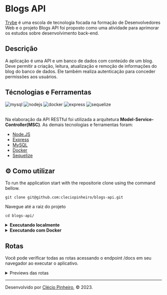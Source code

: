 # Blogs API

[Trybe](https://www.betrybe.com/) é uma escola de tecnologia focada na formação de Desenvolvedores Web e o projeto Blogs API foi proposto como uma atividade para aprimorar os estudos sobre desenvolvimento back-end.
## Descrição

A aplicação é uma API e um banco de dados com conteúdo de um blog. Deve permitir a criação, leitura, atualização e remoção de informações do blog do banco de dados. Ele também realiza autenticação para conceder permissões aos usuários.

## Técnologias e Ferramentas
<div>
    <img src="https://img.shields.io/badge/MySQL-005C84?style=for-the-badge&logo=mysql&logoColor=white" alt="mysql"/>
    <img src="https://img.shields.io/badge/Node.js-339933?style=for-the-badge&logo=nodedotjs&logoColor=white" alt="nodejs"/>
    <img src="https://img.shields.io/badge/Docker-2CA5E0?style=for-the-badge&logo=docker&logoColor=white" alt="docker"/>
    <img src="https://img.shields.io/badge/Express.js-000000?style=for-the-badge&logo=express&logoColor=white" alt="express"/>
    <img src="https://img.shields.io/badge/Sequelize-52B0E7?style=for-the-badge&logo=Sequelize&logoColor=white" alt="sequelize"/>
</div>

<br>

Na elaboração da API RESTful foi utilizada a arquitetura **Model-Service-Controller(MSC)**. As demais tecnologias e ferramentas foram:

- [Node.JS](https://nodejs.org/en/)
- [Express](https://expressjs.com/pt-br/)
- [MySQL](https://www.mysql.com/)
- [Docker](https://www.docker.com/)
- [Sequelize](https://sequelize.org/)

## ⚙️ Como utilizar

To run the application start with the repositorie clone using the command bellow.

    git clone git@github.com:cleciopinheiro/blogs-api.git
    
Navegue até a raiz do projeto

    cd blogs-api/
    
<details>
   <summary><strong>Executando localmente</strong></summary> 
  </br>
  <strong>Obs:</strong> Para executar a aplicação desta forma você deve ter o [Node](https://nodejs.org/en/) instalado em sua máquina.
  </br>
  </br>
  

Na raiz do projeto execute o comando abaixo para instalar as dependências.
  
    npm install
  
Faça login no banco de dados usando suas credenciais.
 
    mysql -u <your-username> -p
  
Execute os comandos para criar o banco de dados **BlogsApi**
  
    npm prestart
    
Inicie a aplicação com <strong>nodemon</strong> usando o comando abaixo.
  
    npm debug
  
</details>

<details>
   <summary><strong>Executando com Docker</strong></summary> 
  </br>
  
  <strong>Obs:</strong> Para rodar a aplicação desta forma você deve ter o [Docker](https://www.docker.com/) instalado em sua máquina.
  
  </br>
  
  Na raiz do projeto, faça upload dos contêineres <strong>blogs_api</strong> e <strong>blogs_api_db</strong> usando docker-compose.

    docker-compose up -d
    
  Abra o terminal de contêiner <strong>blogs_api</strong>.

    docker exec -it blogs_api bash

  Uma vez no terminal de contêiner, execute o comando abaixo para instalar as dependências.
    
    npm install
    
  Para conectar-se ao banco de dados, abra o terminal de contêiner <strong>blogs_api_db</strong>.
  
    docker exec -it blogs_api_db bash
    
  Faça login no banco de dados usando as credenciais descritas em <strong>docker-compose.yaml</strong>.
  
    mysql -r root -p

  Para criar o banco de dados, execute o comando abaixo no terminal de contêiner <strong>blogs_api</strong>.
  
    npm prestart
    
  Para iniciar o servidor com <strong>nodemon</strong> use o comando abaixo no terminal do container <strong>blogs_api</strong>.

    
    npm run debug
    
</details>

## Rotas

 Você pode verificar todas as rotas acessando o endpoint /docs em seu navegador ao executar o aplicativo.

<details>
    <summary>Previews das rotas</summary>
    

![Captura de tela de 2023-01-03 12-17-30](https://user-images.githubusercontent.com/98956659/210414272-be24136f-e2e9-4b72-8c83-f1c98ba4bc84.png)
![Captura de tela de 2023-01-03 12-17-42](https://user-images.githubusercontent.com/98956659/210414520-2b59fb45-9162-4164-81c0-44f2369ea48f.png)

    
</details>
    
---
 
Desenvolvido por [Clécio Pinheiro](https://www.linkedin.com/in/cleciopinheirodev), © 2023.
